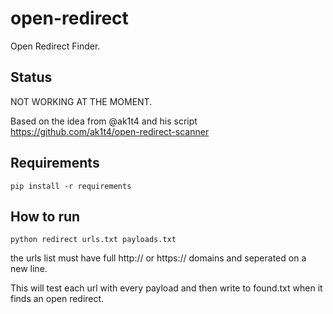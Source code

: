 # open-redirect
Open Redirect Finder.


Status
------

NOT WORKING AT THE MOMENT.

Based on the idea from @ak1t4 and his script https://github.com/ak1t4/open-redirect-scanner

Requirements
--------------

```
pip install -r requirements
```


How to run
--------------
```
python redirect urls.txt payloads.txt
```

the urls list must have full http:// or https:// domains and seperated on a new line.

This will test each url with every payload and then write to found.txt when it finds an open redirect.
